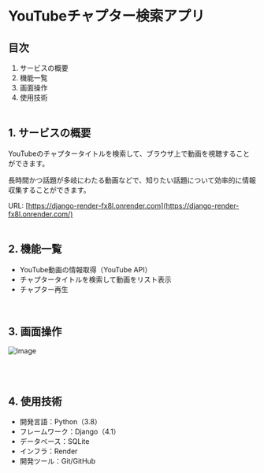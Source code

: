 # YouTubeチャプター検索アプリ

## 目次

1. サービスの概要
2. 機能一覧
3. 画面操作
4. 使用技術
<br><br>

## 1. サービスの概要
YouTubeのチャプタータイトルを検索して、ブラウザ上で動画を視聴することができます。

長時間かつ話題が多岐にわたる動画などで、知りたい話題について効率的に情報収集することができます。

URL: [https://django-render-fx8l.onrender.com](https://django-render-fx8l.onrender.com/)
<br><br>

## 2. 機能一覧
- YouTube動画の情報取得（YouTube API）
- チャプタータイトルを検索して動画をリスト表示
- チャプター再生
<br>

## 3. 画面操作
![Image](https://github.com/user-attachments/assets/80174dd8-3735-4a2f-a74b-b2ac58926d80)

<br><br>

## 4. 使用技術
- 開発言語：Python（3.8）
- フレームワーク：Django（4.1）
- データベース：SQLite
- インフラ：Render
- 開発ツール：Git/GitHub
